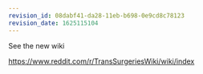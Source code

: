 ```yaml
---
revision_id: 08dabf41-da28-11eb-b698-0e9cd8c78123
revision_date: 1625115104
---
```


See the new wiki

https://www.reddit.com/r/TransSurgeriesWiki/wiki/index